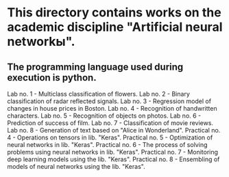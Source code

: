 # This directory contains works on the academic discipline "Artificial neural networkы".
## The programming language used during execution is python.
Lab no. 1 - Multiclass classification of flowers.
Lab no. 2 - Binary classification of radar reflected signals.
Lab no. 3 - Regression model of changes in house prices in Boston.
Lab no. 4 - Recognition of handwritten characters.
Lab no. 5 - Recognition of objects on photos.
Lab no. 6 - Prediction of success of film.
Lab no. 7 - Classification of movie reviews.
Lab no. 8 - Generation of text based on "Alice in Wonderland".
Practical no. 4 - Operations on tensors in lib. "Keras".
Practical no. 5 - Optimization of neural networks in lib. "Keras".
Practical no. 6 - The process of solving problems using neural networks in lib. "Keras".
Practical no. 7 - Monitoring deep learning models using the lib. "Keras".
Practical no. 8 - Ensembling of models of neural networks using the lib. "Keras".
